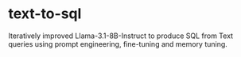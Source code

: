 # text-to-sql
Iteratively improved Llama-3.1-8B-Instruct to produce SQL from Text queries using prompt engineering, fine-tuning and memory tuning.
